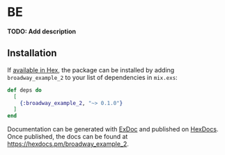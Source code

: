 # BE

**TODO: Add description**

## Installation

If [available in Hex](https://hex.pm/docs/publish), the package can be installed
by adding `broadway_example_2` to your list of dependencies in `mix.exs`:

```elixir
def deps do
  [
    {:broadway_example_2, "~> 0.1.0"}
  ]
end
```

Documentation can be generated with [ExDoc](https://github.com/elixir-lang/ex_doc)
and published on [HexDocs](https://hexdocs.pm). Once published, the docs can
be found at <https://hexdocs.pm/broadway_example_2>.

